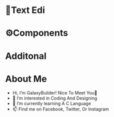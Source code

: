 # 📝Text Edi
# ⚙️Components
# Additonal
# About Me
- Hi, I’m GalaxyBuilder! Nice To Meet You👋
- 👀 I’m interested in Coding And Designing
- 🌱 I’m currently learning A C Language
- 📫 Find me on Facebook, Twitter, Or Instagram

<!---
GalaxyBuildersis a ✨ special ✨ repository because its `README.md` (this file) appears on your GitHub profile.
You can click the Preview link to take a look at your changes.
--->
